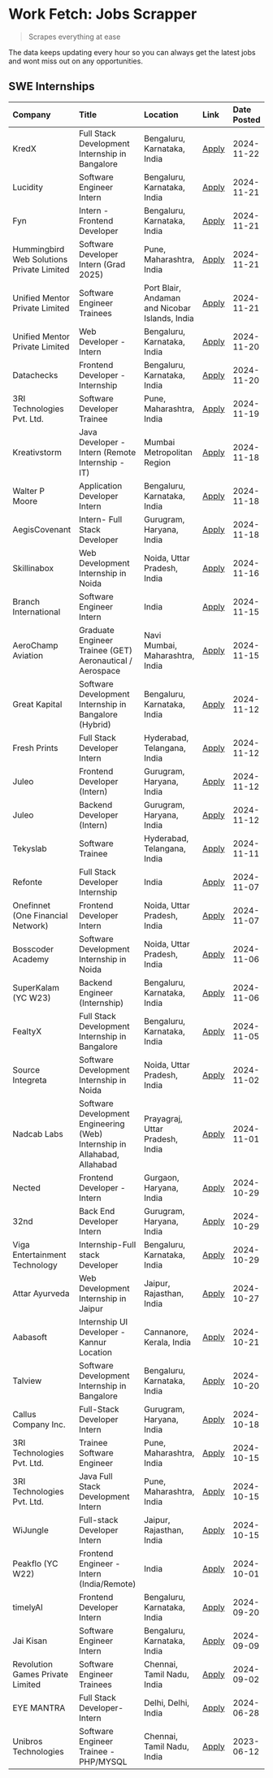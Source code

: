 # Work Fetch: Jobs Scrapper
> Scrapes everything at ease

The data keeps updating every hour so you can always get the latest jobs and wont miss out on any opportunities.

## SWE Internships
<!--START_SECTION:workfetch-->
| Company                                   | Title                                                                     | Location                                       | Link                                                                                                                                                                                                                                            | Date Posted   |
|:------------------------------------------|:--------------------------------------------------------------------------|:-----------------------------------------------|:------------------------------------------------------------------------------------------------------------------------------------------------------------------------------------------------------------------------------------------------|:--------------|
| KredX                                     | Full Stack Development Internship in Bangalore                            | Bengaluru, Karnataka, India                    | [Apply](https://in.linkedin.com/jobs/view/full-stack-development-internship-in-bangalore-at-kredx-4082021747?position=21&pageNum=0&refId=SFEEqV3OtILzUVgR1NYLuw%3D%3D&trackingId=lVM1vv%2FCxAuTZo3TUY9t9A%3D%3D)                                | 2024-11-22    |
| Lucidity                                  | Software Engineer Intern                                                  | Bengaluru, Karnataka, India                    | [Apply](https://in.linkedin.com/jobs/view/software-engineer-intern-at-lucidity-4081805788?position=8&pageNum=0&refId=SFEEqV3OtILzUVgR1NYLuw%3D%3D&trackingId=CnbIDgZResekX3Mga0dfZQ%3D%3D)                                                      | 2024-11-21    |
| Fyn                                       | Intern - Frontend Developer                                               | Bengaluru, Karnataka, India                    | [Apply](https://in.linkedin.com/jobs/view/intern-frontend-developer-at-fyn-4079706595?position=16&pageNum=0&refId=SFEEqV3OtILzUVgR1NYLuw%3D%3D&trackingId=T949Oi2RaaPMrTR9swS4nw%3D%3D)                                                         | 2024-11-21    |
| Hummingbird Web Solutions Private Limited | Software Developer Intern (Grad 2025)                                     | Pune, Maharashtra, India                       | [Apply](https://in.linkedin.com/jobs/view/software-developer-intern-grad-2025-at-hummingbird-web-solutions-private-limited-4079796998?position=23&pageNum=0&refId=SFEEqV3OtILzUVgR1NYLuw%3D%3D&trackingId=zgzid%2B8GurgO5KotKmyJiA%3D%3D)       | 2024-11-21    |
| Unified Mentor Private Limited            | Software Engineer Trainees                                                | Port Blair, Andaman and Nicobar Islands, India | [Apply](https://in.linkedin.com/jobs/view/software-engineer-trainees-at-unified-mentor-private-limited-4079707508?position=52&pageNum=0&refId=SFEEqV3OtILzUVgR1NYLuw%3D%3D&trackingId=g95FN1KUk08fFOynz%2FI3eQ%3D%3D)                           | 2024-11-21    |
| Unified Mentor Private Limited            | Web Developer - Intern                                                    | Bengaluru, Karnataka, India                    | [Apply](https://in.linkedin.com/jobs/view/web-developer-intern-at-unified-mentor-private-limited-4078450055?position=46&pageNum=0&refId=SFEEqV3OtILzUVgR1NYLuw%3D%3D&trackingId=v%2BjZHiI4TW9759QBvSIVfg%3D%3D)                                 | 2024-11-20    |
| Datachecks                                | Frontend Developer - Internship                                           | Bengaluru, Karnataka, India                    | [Apply](https://in.linkedin.com/jobs/view/frontend-developer-internship-at-datachecks-4078365869?position=49&pageNum=0&refId=SFEEqV3OtILzUVgR1NYLuw%3D%3D&trackingId=yBhLoYI2XeF53QFFEsaa8w%3D%3D)                                              | 2024-11-20    |
| 3RI Technologies Pvt. Ltd.                | Software Developer Trainee                                                | Pune, Maharashtra, India                       | [Apply](https://in.linkedin.com/jobs/view/software-developer-trainee-at-3ri-technologies-pvt-ltd-4080283578?position=30&pageNum=0&refId=SFEEqV3OtILzUVgR1NYLuw%3D%3D&trackingId=yQqPxmEywhItzq5ls86a3w%3D%3D)                                   | 2024-11-19    |
| Kreativstorm                              | Java Developer - Intern (Remote Internship - IT)                          | Mumbai Metropolitan Region                     | [Apply](https://in.linkedin.com/jobs/view/java-developer-intern-remote-internship-it-at-kreativstorm-4079340084?position=22&pageNum=0&refId=SFEEqV3OtILzUVgR1NYLuw%3D%3D&trackingId=DxeDo5aYEWWV7BkMDsNTeg%3D%3D)                               | 2024-11-18    |
| Walter P Moore                            | Application Developer Intern                                              | Bengaluru, Karnataka, India                    | [Apply](https://in.linkedin.com/jobs/view/application-developer-intern-at-walter-p-moore-4077126811?position=29&pageNum=0&refId=SFEEqV3OtILzUVgR1NYLuw%3D%3D&trackingId=S%2F7BewHXH1GcW0mojwMOhQ%3D%3D)                                         | 2024-11-18    |
| AegisCovenant                             | Intern- Full Stack Developer                                              | Gurugram, Haryana, India                       | [Apply](https://in.linkedin.com/jobs/view/intern-full-stack-developer-at-aegiscovenant-4079044973?position=54&pageNum=0&refId=SFEEqV3OtILzUVgR1NYLuw%3D%3D&trackingId=V49vXuHAJTPd%2BRoThfL2PQ%3D%3D)                                           | 2024-11-18    |
| Skillinabox                               | Web Development Internship in Noida                                       | Noida, Uttar Pradesh, India                    | [Apply](https://in.linkedin.com/jobs/view/web-development-internship-in-noida-at-skillinabox-4077783016?position=24&pageNum=0&refId=SFEEqV3OtILzUVgR1NYLuw%3D%3D&trackingId=5P%2FTYkRjRqCQwdjDb4hjRw%3D%3D)                                     | 2024-11-16    |
| Branch International                      | Software Engineer Intern                                                  | India                                          | [Apply](https://in.linkedin.com/jobs/view/software-engineer-intern-at-branch-international-4054425650?position=41&pageNum=0&refId=SFEEqV3OtILzUVgR1NYLuw%3D%3D&trackingId=AHy%2B2rfg1Svc2Pi3WXi9Mg%3D%3D)                                       | 2024-11-15    |
| AeroChamp Aviation                        | Graduate Engineer Trainee (GET) Aeronautical / Aerospace                  | Navi Mumbai, Maharashtra, India                | [Apply](https://in.linkedin.com/jobs/view/graduate-engineer-trainee-get-aeronautical-aerospace-at-aerochamp-aviation-4075807848?position=47&pageNum=0&refId=SFEEqV3OtILzUVgR1NYLuw%3D%3D&trackingId=UkCnYZzXK5GosCmLZx%2BNZQ%3D%3D)             | 2024-11-15    |
| Great Kapital                             | Software Development Internship in Bangalore (Hybrid)                     | Bengaluru, Karnataka, India                    | [Apply](https://in.linkedin.com/jobs/view/software-development-internship-in-bangalore-hybrid-at-great-kapital-4074322094?position=20&pageNum=0&refId=SFEEqV3OtILzUVgR1NYLuw%3D%3D&trackingId=kaxlT6eJaPf0IbLdJCzLrA%3D%3D)                     | 2024-11-12    |
| Fresh Prints                              | Full Stack Developer Intern                                               | Hyderabad, Telangana, India                    | [Apply](https://in.linkedin.com/jobs/view/full-stack-developer-intern-at-fresh-prints-4074759619?position=33&pageNum=0&refId=SFEEqV3OtILzUVgR1NYLuw%3D%3D&trackingId=ic%2BvcoFDD9IV8Mojb0feJw%3D%3D)                                            | 2024-11-12    |
| Juleo                                     | Frontend Developer (Intern)                                               | Gurugram, Haryana, India                       | [Apply](https://in.linkedin.com/jobs/view/frontend-developer-intern-at-juleo-4072443159?position=34&pageNum=0&refId=SFEEqV3OtILzUVgR1NYLuw%3D%3D&trackingId=4QvNnaFd8tzYYEfsIazDMQ%3D%3D)                                                       | 2024-11-12    |
| Juleo                                     | Backend Developer (Intern)                                                | Gurugram, Haryana, India                       | [Apply](https://in.linkedin.com/jobs/view/backend-developer-intern-at-juleo-4072437848?position=57&pageNum=0&refId=SFEEqV3OtILzUVgR1NYLuw%3D%3D&trackingId=Fv8jHZiWLw0ERld8rJKc7A%3D%3D)                                                        | 2024-11-12    |
| Tekyslab                                  | Software Trainee                                                          | Hyderabad, Telangana, India                    | [Apply](https://in.linkedin.com/jobs/view/software-trainee-at-tekyslab-4074128169?position=48&pageNum=0&refId=SFEEqV3OtILzUVgR1NYLuw%3D%3D&trackingId=eEWOZtNSNa7MqVaXHeKqQw%3D%3D)                                                             | 2024-11-11    |
| Refonte                                   | Full Stack Developer Internship                                           | India                                          | [Apply](https://in.linkedin.com/jobs/view/full-stack-developer-internship-at-refonte-4071576773?position=27&pageNum=0&refId=SFEEqV3OtILzUVgR1NYLuw%3D%3D&trackingId=qCkTjacBFj1Zom%2F94pW%2FRw%3D%3D)                                           | 2024-11-07    |
| Onefinnet (One Financial Network)         | Frontend Developer Intern                                                 | Noida, Uttar Pradesh, India                    | [Apply](https://in.linkedin.com/jobs/view/frontend-developer-intern-at-onefinnet-one-financial-network-4067260672?position=35&pageNum=0&refId=SFEEqV3OtILzUVgR1NYLuw%3D%3D&trackingId=TcIx7AxbmHNPVBFJNry5%2FQ%3D%3D)                           | 2024-11-07    |
| Bosscoder Academy                         | Software Development Internship in Noida                                  | Noida, Uttar Pradesh, India                    | [Apply](https://in.linkedin.com/jobs/view/software-development-internship-in-noida-at-bosscoder-academy-4070090866?position=10&pageNum=0&refId=SFEEqV3OtILzUVgR1NYLuw%3D%3D&trackingId=hs5tC7wZi%2BJ%2BwYkB7fgEtQ%3D%3D)                        | 2024-11-06    |
| SuperKalam (YC W23)                       | Backend Engineer (Internship)                                             | Bengaluru, Karnataka, India                    | [Apply](https://in.linkedin.com/jobs/view/backend-engineer-internship-at-superkalam-yc-w23-4069134451?position=26&pageNum=0&refId=SFEEqV3OtILzUVgR1NYLuw%3D%3D&trackingId=l5g0cmTJUMyhVC111KI7CA%3D%3D)                                         | 2024-11-06    |
| FealtyX                                   | Full Stack Development Internship in Bangalore                            | Bengaluru, Karnataka, India                    | [Apply](https://in.linkedin.com/jobs/view/full-stack-development-internship-in-bangalore-at-fealtyx-4067118640?position=42&pageNum=0&refId=SFEEqV3OtILzUVgR1NYLuw%3D%3D&trackingId=bNOzXTL6iOq5mqKOR3vsww%3D%3D)                                | 2024-11-05    |
| Source Integreta                          | Software Development Internship in Noida                                  | Noida, Uttar Pradesh, India                    | [Apply](https://in.linkedin.com/jobs/view/software-development-internship-in-noida-at-source-integreta-4066120527?position=13&pageNum=0&refId=SFEEqV3OtILzUVgR1NYLuw%3D%3D&trackingId=ho8oIzoG3%2FC9HtfY9KVVZw%3D%3D)                           | 2024-11-02    |
| Nadcab Labs                               | Software Development Engineering (Web) Internship in Allahabad, Allahabad | Prayagraj, Uttar Pradesh, India                | [Apply](https://in.linkedin.com/jobs/view/software-development-engineering-web-internship-in-allahabad-allahabad-at-nadcab-labs-4064940107?position=9&pageNum=0&refId=SFEEqV3OtILzUVgR1NYLuw%3D%3D&trackingId=HEqiwxiRy%2Fa%2BGCsu9tCXWA%3D%3D) | 2024-11-01    |
| Nected                                    | Frontend Developer - Intern                                               | Gurgaon, Haryana, India                        | [Apply](https://in.linkedin.com/jobs/view/frontend-developer-intern-at-nected-4060911002?position=7&pageNum=0&refId=SFEEqV3OtILzUVgR1NYLuw%3D%3D&trackingId=zqaxgdqGXiPnYAuSqzBEQQ%3D%3D)                                                       | 2024-10-29    |
| 32nd                                      | Back End Developer Intern                                                 | Gurugram, Haryana, India                       | [Apply](https://in.linkedin.com/jobs/view/back-end-developer-intern-at-32nd-4062280105?position=36&pageNum=0&refId=SFEEqV3OtILzUVgR1NYLuw%3D%3D&trackingId=2lEz65z6TYqTvuD8zNW3Wg%3D%3D)                                                        | 2024-10-29    |
| Viga Entertainment Technology             | Internship-Full stack Developer                                           | Bengaluru, Karnataka, India                    | [Apply](https://in.linkedin.com/jobs/view/internship-full-stack-developer-at-viga-entertainment-technology-4061962911?position=38&pageNum=0&refId=SFEEqV3OtILzUVgR1NYLuw%3D%3D&trackingId=d3O%2B6TXXF2fsTyCDyKUFxQ%3D%3D)                       | 2024-10-29    |
| Attar Ayurveda                            | Web Development Internship in Jaipur                                      | Jaipur, Rajasthan, India                       | [Apply](https://in.linkedin.com/jobs/view/web-development-internship-in-jaipur-at-attar-ayurveda-4060435312?position=37&pageNum=0&refId=SFEEqV3OtILzUVgR1NYLuw%3D%3D&trackingId=w5Z1bcofNp5ruVv7A%2BaJQw%3D%3D)                                 | 2024-10-27    |
| Aabasoft                                  | Internship UI Developer - Kannur Location                                 | Cannanore, Kerala, India                       | [Apply](https://in.linkedin.com/jobs/view/internship-ui-developer-kannur-location-at-aabasoft-4055898437?position=18&pageNum=0&refId=SFEEqV3OtILzUVgR1NYLuw%3D%3D&trackingId=XItRs7aacV7NOGPoYCe0Ng%3D%3D)                                      | 2024-10-21    |
| Talview                                   | Software Development Internship in Bangalore                              | Bengaluru, Karnataka, India                    | [Apply](https://in.linkedin.com/jobs/view/software-development-internship-in-bangalore-at-talview-4055420944?position=4&pageNum=0&refId=SFEEqV3OtILzUVgR1NYLuw%3D%3D&trackingId=YfiOaoSuDlOC6iaXtO7Dvg%3D%3D)                                   | 2024-10-20    |
| Callus Company Inc.                       | Full-Stack Developer Intern                                               | Gurugram, Haryana, India                       | [Apply](https://in.linkedin.com/jobs/view/full-stack-developer-intern-at-callus-company-inc-4052948592?position=28&pageNum=0&refId=SFEEqV3OtILzUVgR1NYLuw%3D%3D&trackingId=GuUGA9cL3PYB4e2zM%2FgHzw%3D%3D)                                      | 2024-10-18    |
| 3RI Technologies Pvt. Ltd.                | Trainee Software Engineer                                                 | Pune, Maharashtra, India                       | [Apply](https://in.linkedin.com/jobs/view/trainee-software-engineer-at-3ri-technologies-pvt-ltd-4048233384?position=31&pageNum=0&refId=SFEEqV3OtILzUVgR1NYLuw%3D%3D&trackingId=E8%2BhezN9bs8QOdpq%2B1g20g%3D%3D)                                | 2024-10-15    |
| 3RI Technologies Pvt. Ltd.                | Java Full Stack Development Intern                                        | Pune, Maharashtra, India                       | [Apply](https://in.linkedin.com/jobs/view/java-full-stack-development-intern-at-3ri-technologies-pvt-ltd-4048231995?position=45&pageNum=0&refId=SFEEqV3OtILzUVgR1NYLuw%3D%3D&trackingId=pUuA%2F8pg2lygssbEg7ymZQ%3D%3D)                         | 2024-10-15    |
| WiJungle                                  | Full-stack Developer Intern                                               | Jaipur, Rajasthan, India                       | [Apply](https://in.linkedin.com/jobs/view/full-stack-developer-intern-at-wijungle-4048227759?position=60&pageNum=0&refId=SFEEqV3OtILzUVgR1NYLuw%3D%3D&trackingId=woJK3Pw8p5PSZhtonAwa9Q%3D%3D)                                                  | 2024-10-15    |
| Peakflo (YC W22)                          | Frontend Engineer - Intern (India/Remote)                                 | India                                          | [Apply](https://in.linkedin.com/jobs/view/frontend-engineer-intern-india-remote-at-peakflo-yc-w22-4037729755?position=6&pageNum=0&refId=SFEEqV3OtILzUVgR1NYLuw%3D%3D&trackingId=PFCzSZtxXdIpsDJYXPTDrw%3D%3D)                                   | 2024-10-01    |
| timelyAI                                  | Frontend Developer Intern                                                 | Bengaluru, Karnataka, India                    | [Apply](https://in.linkedin.com/jobs/view/frontend-developer-intern-at-timelyai-4030925040?position=12&pageNum=0&refId=SFEEqV3OtILzUVgR1NYLuw%3D%3D&trackingId=m4hkls94lu%2FWL4qdBv0EvQ%3D%3D)                                                  | 2024-09-20    |
| Jai Kisan                                 | Software Engineer Intern                                                  | Bengaluru, Karnataka, India                    | [Apply](https://in.linkedin.com/jobs/view/software-engineer-intern-at-jai-kisan-4024075360?position=40&pageNum=0&refId=SFEEqV3OtILzUVgR1NYLuw%3D%3D&trackingId=fRsNJJ2wcEabaSWQavjclA%3D%3D)                                                    | 2024-09-09    |
| Revolution Games Private Limited          | Software Engineer Trainees                                                | Chennai, Tamil Nadu, India                     | [Apply](https://in.linkedin.com/jobs/view/software-engineer-trainees-at-revolution-games-private-limited-4015912927?position=39&pageNum=0&refId=SFEEqV3OtILzUVgR1NYLuw%3D%3D&trackingId=onoGiWqj3Ub9j52bhrqSBw%3D%3D)                           | 2024-09-02    |
| EYE MANTRA                                | Full Stack Developer- Intern                                              | Delhi, Delhi, India                            | [Apply](https://in.linkedin.com/jobs/view/full-stack-developer-intern-at-eye-mantra-3960988037?position=59&pageNum=0&refId=SFEEqV3OtILzUVgR1NYLuw%3D%3D&trackingId=eQUj18Hjp2eURaLt2KkPpA%3D%3D)                                                | 2024-06-28    |
| Unibros Technologies                      | Software Engineer Trainee - PHP/MYSQL                                     | Chennai, Tamil Nadu, India                     | [Apply](https://in.linkedin.com/jobs/view/software-engineer-trainee-php-mysql-at-unibros-technologies-3656599241?position=56&pageNum=0&refId=SFEEqV3OtILzUVgR1NYLuw%3D%3D&trackingId=tbybXlcCIoIe4mvuFzzhxg%3D%3D)                              | 2023-06-12    |
<!--END_SECTION:workfetch-->
